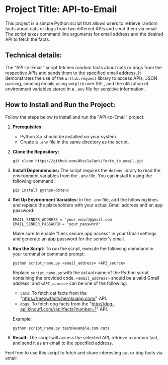 # Project Title: API-to-Email

This project is a simple Python script that allows users to retrieve random facts about cats or dogs from two different APIs and send them via email. The script takes command line arguments for email address and the desired API to fetch the facts.

## Technical details:

The "API-to-Email" script fetches random facts about cats or dogs from the respective APIs and sends them to the specified email address. It demonstrates the use of the `urllib.request` library to access APIs, JSON parsing, sending emails using `smtplib` over SSL, and the utilization of environment variables stored in a `.env` file for sensitive information.

## How to Install and Run the Project:

Follow the steps below to install and run the "API-to-Email" project:

1. **Prerequisites:**
   - Python 3.x should be installed on your system.
   - Create a `.env` file in the same directory as the script.

2. **Clone the Repository:**
   ```
   git clone https://github.com/AkvileJank/facts_to_email.git
   ```

3. **Install Dependencies:**
   The script requires the `dotenv` library to read the environment variables from the `.env` file. You can install it using the following command:
   ```
   pip install python-dotenv
   ```

4. **Set Up Environment Variables:**
   In the `.env` file, add the following lines and replace the placeholders with your actual Gmail address and an app password:
   ```
   EMAIL_SENDER_ADDRESS = 'your_email@gmail.com'
   EMAIL_SENDER_PASSWORD = 'your_password'
   ```

   Make sure to enable "Less secure app access" in your Gmail settings and generate an app password for the sender's email.

5. **Run the Script:**
   To run the script, execute the following command in your terminal or command prompt:
   ```
   python script_name.py <email_address> <API_source>
   ```

   Replace `script_name.py` with the actual name of the Python script containing the provided code. `<email_address>` should be a valid Gmail address, and `<API_source>` can be one of the following:
   - `cats`: To fetch cat facts from the "https://meowfacts.herokuapp.com/" API.
   - `dogs`: To fetch dog facts from the "http://dog-api.kinduff.com//api/facts?number=1" API.

   Example:
   ```
   python script_name.py test@example.com cats
   ```

6. **Result:**
   The script will access the selected API, retrieve a random fact, and send it as an email to the specified address.

Feel free to use this script to fetch and share interesting cat or dog facts via email!
